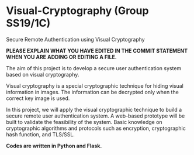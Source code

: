 # Visual-Cryptography (Group SS19/1C)
Secure Remote Authentication using Visual Cryptography

<b>PLEASE EXPLAIN WHAT YOU HAVE EDITED IN THE COMMIT STATEMENT WHEN YOU ARE ADDING OR EDITING A FILE.</b>

The aim of this project is to develop a secure user authentication system based on
visual cryptography. 

Visual cryptography is a special cryptographic technique for
hiding visual information in images. The information can be decrypted only when
the correct key image is used. 

In this project, we will apply the visual
cryptographic technique to build a secure remote user authentication system. A
web-based prototype will be built to validate the feasibility of the system.
Basic knowledge on cryptographic algorithms and protocols such as encryption,
cryptographic hash function, and TLS/SSL.

<b>Codes are written in Python and Flask.</b>
